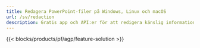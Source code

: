 ```yaml
---
title: Redagera PowerPoint-filer på Windows, Linux och macOS
url: /sv/redaction
description: Gratis app och API:er för att redigera känslig information från PPT PPTX och ODP
---
```


{{< blocks/products/pf/agp/feature-solution >}} 

